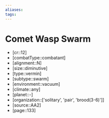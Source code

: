 ```yaml
---
aliases: 
tags: 
---
```


# Comet Wasp Swarm

- [cr::12]
- [combatType::combatant]
- [alignment::N]
- [size::diminutive]
- [type::vermin]
- [subtype::swarm]
- [environment::vacuum]
- [climate::any]
- [planet::-]
- [organization::['solitary', 'pair', 'brood(3-6)']]
- [source::AA2]
- [page::133]
